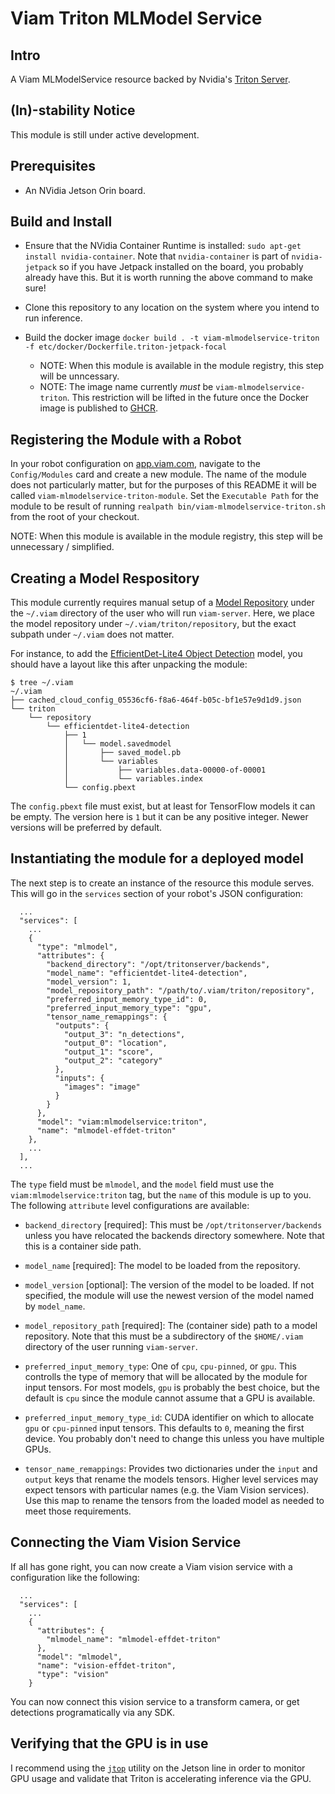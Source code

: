# Viam Triton MLModel Service

## Intro

A Viam MLModelService resource backed by Nvidia's [Triton
Server](https://developer.nvidia.com/triton-inference-server).

## (In)-stability Notice

This module is still under active development.

## Prerequisites

- An NVidia Jetson Orin board.

## Build and Install

- Ensure that the NVidia Container Runtime is installed: `sudo apt-get
  install nvidia-container`. Note that `nvidia-container` is part of
  `nvidia-jetpack` so if you have Jetpack installed on the board, you
  probably already have this. But it is worth running the above
  command to make sure!

- Clone this repository to any location on the system where you intend
  to run inference.

- Build the docker image `docker build . -t viam-mlmodelservice-triton
  -f etc/docker/Dockerfile.triton-jetpack-focal`
    - NOTE: When this module is available in
   the module registry, this step will be unncessary.
    - NOTE: The image name currently *must* be
   `viam-mlmodelservice-triton`. This restriction will be lifted in
   the future once the Docker image is published to
   [GHCR](https://ghcr.io).

## Registering the Module with a Robot

In your robot configuration on [app.viam.com](app.viam.com), navigate
to the `Config/Modules` card and create a new module. The name of the
module does not particularly matter, but for the purposes of this
README it will be called `viam-mlmodelservice-triton-module`. Set the
`Executable Path` for the module to be result of running `realpath
bin/viam-mlmodelservice-triton.sh` from the root of your checkout.

NOTE: When this module is available in the module registry, this step
will be unnecessary / simplified.

## Creating a Model Respository

This module currently requires manual setup of a [Model
Repository](https://docs.nvidia.com/deeplearning/triton-inference-server/user-guide/docs/user_guide/model_repository.html)
under the `~/.viam` directory of the user who will run
`viam-server`. Here, we place the model repository under
`~/.viam/triton/repository`, but the exact subpath under `~/.viam`
does not matter.

For instance, to add the [EfficientDet-Lite4 Object
Detection](https://tfhub.dev/tensorflow/efficientdet/lite4/detection/2)
model, you should have a layout like this after unpacking the module:

```
$ tree ~/.viam
~/.viam
├── cached_cloud_config_05536cf6-f8a6-464f-b05c-bf1e57e9d1d9.json
└── triton
    └── repository
        └── efficientdet-lite4-detection
            ├── 1
            │   └── model.savedmodel
            │       ├── saved_model.pb
            │       └── variables
            │           ├── variables.data-00000-of-00001
            │           └── variables.index
            └── config.pbext
```

The `config.pbext` file must exist, but at least for TensorFlow models
it can be empty. The version here is `1` but it can be any positive
integer. Newer versions will be preferred by default.

## Instantiating the module for a deployed model

The next step is to create an instance of the resource this module
serves. This will go in the `services` section of your robot's JSON
configuration:

```
  ...
  "services": [
    ...
    {
      "type": "mlmodel",
      "attributes": {
        "backend_directory": "/opt/tritonserver/backends",
        "model_name": "efficientdet-lite4-detection",
        "model_version": 1,
        "model_repository_path": "/path/to/.viam/triton/repository",
        "preferred_input_memory_type_id": 0,
        "preferred_input_memory_type": "gpu",
        "tensor_name_remappings": {
          "outputs": {
            "output_3": "n_detections",
            "output_0": "location",
            "output_1": "score",
            "output_2": "category"
          },
          "inputs": {
            "images": "image"
          }
        }
      },
      "model": "viam:mlmodelservice:triton",
      "name": "mlmodel-effdet-triton"
    },
    ...
  ],
  ...
```

The `type` field must be `mlmodel`, and the `model` field must use the
`viam:mlmodelservice:triton` tag, but the `name` of this module is up
to you. The following `attribute` level configurations are available:

- `backend_directory` [required]: This must be
  `/opt/tritonserver/backends` unless you have relocated the backends
  directory somewhere. Note that this is a container side path.

- `model_name` [required]: The model to be loaded from the repository.

- `model_version` [optional]: The version of the model to be
  loaded. If not specified, the module will use the newest version of
  the model named by `model_name`.

- `model_repository_path` [required]: The (container side) path to a
  model repository. Note that this must be a subdirectory of the
  `$HOME/.viam` directory of the user running `viam-server`.

- `preferred_input_memory_type`: One of `cpu`, `cpu-pinned`, or
  `gpu`. This controlls the type of memory that will be allocated by
  the module for input tensors. For most models, `gpu` is probably the
  best choice, but the default is `cpu` since the module cannot assume
  that a GPU is available.

- `preferred_input_memory_type_id`: CUDA identifier on which to
  allocate `gpu` or `cpu-pinned` input tensors. This defaults to `0`,
  meaning the first device. You probably don't need to change this
  unless you have multiple GPUs.

- `tensor_name_remappings`: Provides two dictionaries under the
  `input` and `output` keys that rename the models tensors. Higher
  level services may expect tensors with particular names (e.g. the
  Viam Vision services). Use this map to rename the tensors from the
  loaded model as needed to meet those requirements.

## Connecting the Viam Vision Service

If all has gone right, you can now create a Viam vision service with a
configuration like the following:

```
  ...
  "services": [
    ...
    {
      "attributes": {
        "mlmodel_name": "mlmodel-effdet-triton"
      },
      "model": "mlmodel",
      "name": "vision-effdet-triton",
      "type": "vision"
    }
```

You can now connect this vision service to a transform camera, or get
detections programatically via any SDK.

## Verifying that the GPU is in use

I recommend using the
[`jtop`](https://github.com/rbonghi/jetson_stats) utility on the
Jetson line in order to monitor GPU usage and validate that Triton is
accelerating inference via the GPU.

